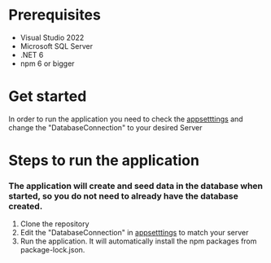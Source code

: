 <h1>Prerequisites</h1>
<ul>
  <li>Visual Studio 2022</li>
  <li>Microsoft SQL Server</li>
  <li>.NET 6</li>
  <li>npm 6 or bigger</li>
</ul>
<h1>Get started</h1>
<p>In order to run the application you need to check the
  <a href="https://github.com/alexut1311/BT_Remunerare/blob/master/BT_Remunerare/appsettings.json">appsetttings</a>
  and change the "DatabaseConnection" to your desired Server
</p>
<h1>Steps to run the application</h1>
<h3>The application will create and seed data in the database when started, so you do not need to already have the database created.</h3>
<ol>
  <li>Clone the repository</li>
  <li>Edit the "DatabaseConnection" in <a href="https://github.com/alexut1311/BT_Remunerare/blob/master/BT_Remunerare/appsettings.json">appsetttings</a> to match your server</li>
  <li>Run the application. It will automatically install the npm packages from package-lock.json.</li>
</ol>
